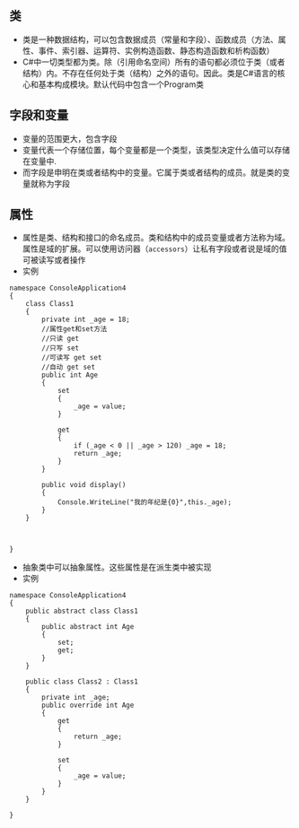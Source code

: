 ## 类

* 类是一种数据结构，可以包含数据成员（常量和字段）、函数成员（方法、属性、事件、索引器、运算符、实例构造函数、静态构造函数和析构函数）
* C\#中一切类型都为类。除（引用命名空间）所有的语句都必须位于类（或者结构）内。不存在任何处于类（结构）之外的语句。因此。类是C\#语言的核心和基本构成模块。默认代码中包含一个Program类

## 字段和变量

* 变量的范围更大，包含字段
* 变量代表一个存储位置，每个变量都是一个类型，该类型决定什么值可以存储在变量中.
* 而字段是申明在类或者结构中的变量。它属于类或者结构的成员。就是类的变量就称为字段

## 属性

* 属性是类、结构和接口的命名成员。类和结构中的成员变量或者方法称为域。属性是域的扩展。可以使用访问器（`accessors`）让私有字段或者说是域的值可被读写或者操作
* 实例

```
namespace ConsoleApplication4
{
    class Class1
    {
        private int _age = 18;
        //属性get和set方法
        //只读 get
        //只写 set
        //可读写 get set
        //自动 get set
        public int Age
        {
            set
            {
                _age = value;
            }

            get
            {
                if (_age < 0 || _age > 120) _age = 18;
                return _age;
            }
        }

        public void display()
        {
            Console.WriteLine("我的年纪是{0}",this._age);
        }
    }



}
```

* 抽象类中可以抽象属性。这些属性是在派生类中被实现
* 实例

```
namespace ConsoleApplication4
{
    public abstract class Class1
    {
        public abstract int Age
        {
            set;
            get;
        }
    }

    public class Class2 : Class1
    {
        private int _age;
        public override int Age
        {
            get
            {
                return _age;
            }

            set
            {
                _age = value;
            }
        }
    }

}
```



